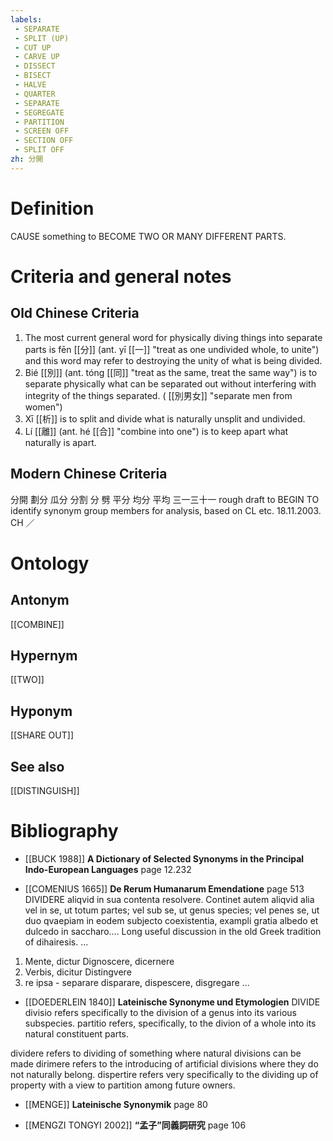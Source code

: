 ```yaml
---
labels: 
 - SEPARATE
 - SPLIT (UP)
 - CUT UP
 - CARVE UP
 - DISSECT
 - BISECT
 - HALVE
 - QUARTER
 - SEPARATE
 - SEGREGATE
 - PARTITION
 - SCREEN OFF
 - SECTION OFF
 - SPLIT OFF
zh: 分開
---
```


# Definition
CAUSE something to BECOME TWO OR MANY DIFFERENT PARTS.
# Criteria and general notes
## Old Chinese Criteria
1. The most current general word for physically diving things into separate parts is fēn [[分]] (ant. yī [[一]] "treat as one undivided whole, to unite") and this word may refer to destroying the unity of what is being divided.
2. Bié [[別]] (ant. tóng [[同]] "treat as the same, treat the same way") is to separate physically what can be separated out without interfering with integrity of the things separated. ( [[別男女]] "separate men from women")
3. Xī [[析]] is to split and divide what is naturally unsplit and undivided.
4. Lí [[離]] (ant. hé [[合]] "combine into one") is to keep apart what naturally is apart.
## Modern Chinese Criteria
分開
劃分
瓜分
分割
分
劈
平分
均分
平均
三一三十一
rough draft to BEGIN TO identify synonym group members for analysis, based on CL etc. 18.11.2003. CH ／
# Ontology

## Antonym
[[COMBINE]]
## Hypernym
[[TWO]]
## Hyponym
[[SHARE OUT]]
## See also
[[DISTINGUISH]]
# Bibliography
- [[BUCK 1988]]
**A Dictionary of Selected Synonyms in the Principal Indo-European Languages** page 12.232

- [[COMENIUS 1665]]
**De Rerum Humanarum Emendatione** page 513
DIVIDERE aliqvid in sua contenta resolvere. Continet autem aliqvid alia vel in se, ut totum partes; vel sub se, ut genus species; vel penes se, ut duo qvaepiam in eodem subjecto coexistentia, exampli gratia albedo et dulcedo in saccharo....
Long useful discussion in the old Greek tradition of dihairesis.
...
1. Mente, dictur Dignoscere, dicernere
2. Verbis, dicitur Distingvere
3. re ipsa - separare disparare, dispescere, disgregare
...
- [[DOEDERLEIN 1840]]
**Lateinische Synonyme und Etymologien** 
DIVIDE
divisio refers specifically to the division of a genus into its various subspecies.
partitio refers, specifically, to the divion of a whole into its natural constituent parts.

dividere refers to dividing of something where natural divisions can be made
dirimere refers to the introducing of artificial divisions where they do not naturally belong.
dispertire refers very specifically to the dividing up of property with a view to partition among future owners.
- [[MENGE]]
**Lateinische Synonymik** page 80

- [[MENGZI TONGYI 2002]]
**“孟子”同義詞研究** page 106
